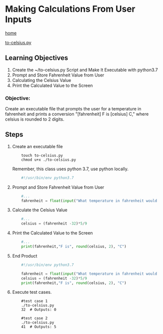 # Making Calculations From User Inputs
[home](../readme.md)

[to-celsius.py](./code/to-celsius.py)

## Learning Objectives
1. Create the ~/to-celsius.py Script and Make It Executable with python3.7
1. Prompt and Store Fahrenheit Value from User
1. Calculating the Celsius Value
1. Print the Calculated Value to the Screen

### Objective: 
Create an executable file that prompts the user for a temperature in fahrenheit and prints a conversion "[fahrenheit] F is [celsius] C," where celsius is rounded to 2 digits. 

## Steps
1. Create an executable file
    ```shell
        touch to-celsius.py
        chmod u+x ./to-celsius.py
    ```
    Remember, this class uses python 3.7, use python locally.
    ```python
        #!/usr/bin/env python3.7
    ```
1. Prompt and Store Fahrenheit Value from User
    ```python
        #...
        fahrenheit = float(input("What temperature in fahrenheit would you like converted to celsius?"))
    ```
1. Calculate the Celsius Value
    ```python
        #...
        celsius = (fahrenheit -32)*5/9
    ```
1. Print the Calculated Value to the Screen
    ```python
        #...
        print(fahrenheit,"F is", round(celsius, 2), "C")
    ```
1. End Product
    ```python
        #!/usr/bin/env python3.7

        fahrenheit = float(input("What temperature in fahrenheit would you like converted to celsius?"))
        celsius = (fahrenheit -32)*5/9
        print(fahrenheit,"F is", round(celsius, 2), "C")
    ```
1. Execute test cases.
    ```shell
        #test case 1
        ./to-celsius.py
        32  # Outputs: 0

        #test case 2
        ./to-celsius.py
        41  # Outputs: 5
    ```
